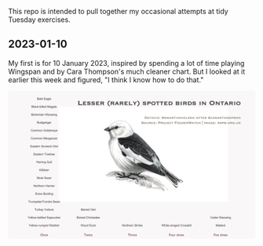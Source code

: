 This repo is intended to pull together my occasional attempts at tidy Tuesday exercises.

## 2023-01-10

My first is for 10 January 2023, inspired by spending a lot of time playing Wingspan and by Cara Thompson's much cleaner chart. But I looked at it earlier this week and figured, "I think I know how to do that."

![Text chart showing birds seen in Ontario five times or fewer](plots/202301_birds.png)

